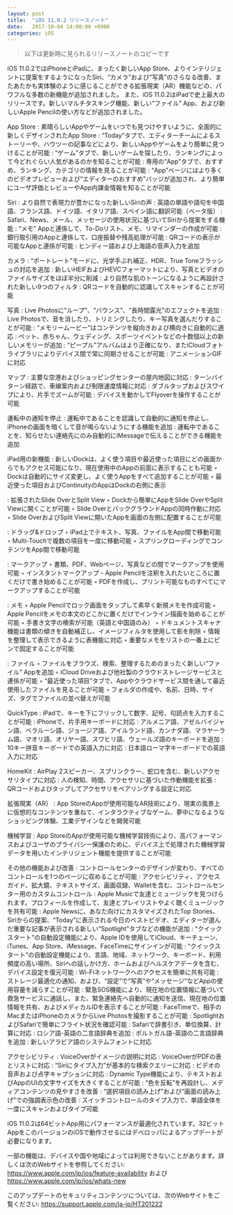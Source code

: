 ```yaml
---
layout: post
title:  "iOS 11.0.2 リリースノート"
date:   2017-10-04 14:00:00 +0900
categories: iOS
---
```


> 以下は更新時に見られるリリースノートのコピーです


iOS 11.0.2ではiPhoneとiPadに、まったく新しいApp Store、よりインテリジェントに提案をするようになったSiri、“カメラ”および“写真”のさらなる改善、またあたかも実体験のように感じることができる拡張現実（AR）機能などの、パワフルな多数の新機能が追加されました。 また、iOS 11.0.2はiPadで史上最大のリリースです。新しいマルチタスキング機能、新しい“ファイル” App、および新しいApple Pencilの使い方などが追加されました。

App Store
:   素晴らしいAppやゲームをいつでも見つけやすいように、全面的に新しくデザインされたApp Store
:   “Today”タブで、エディターチームによるストーリーや、ハウツーの記事などにより、新しいAppやゲームをより簡単に見つけることが可能
:   “ゲーム”タブで、新しいゲームを探したり、ランキングによって今どれぐらい人気があるのかを知ることが可能
:   専用の“App”タブで、おすすめ、ランキング、カテゴリの情報を見ることが可能
:   “App”ページにはより多くのビデオプレビューおよび“エディターのおすすめ”バッジが追加され、より簡単にユーザ評価とレビューやApp内課金情報を知ることが可能

Siri
:   より自然で表現力が豊かになった新しいSiriの声
:   英語の単語や語句を中国語、フランス語、ドイツ語、イタリア語、スペイン語に翻訳可能（ベータ版）
:   Safari、News、メール、メッセージの使用状況に基づいてSiriから提案をする機能
:   “メモ” Appと連係して、To-Doリスト、メモ、リマインダーの作成が可能
:   銀行取引用のAppと連係して、口座振替や残高処理が可能
:   QRコードの表示が可能なAppと連係が可能
:   ヒンディー語および上海語の音声入力を追加

カメラ
:   “ポートレート”モードに、光学手ぶれ補正、HDR、True Toneフラッシュの対応を追加
:   新しいHEIFおよびHEVCフォーマットにより、写真とビデオのファイルサイズをほぼ半分に削減
:   より自然な肌のトーンになるように再設計された新しい9つのフィルタ
:   QRコードを自動的に認識してスキャンすることが可能

写真
:   Live Photosに“ループ”、“バウンス”、“長時間露光”のエフェクトを追加
:   Live Photosで、音を消したり、トリミングしたり、キー写真を選んだりすることが可能
:   “メモリームービー”はコンテンツを縦向きおよび横向きに自動的に適応
:   ペット、赤ちゃん、ウェディング、スポーツイベントなどの十数個以上の新しいメモリーが追加
:   “ピープル”アルバムはより正確になり、またiCloudフォトライブラリによりデバイス間で常に同期させることが可能
:   アニメーションGIFに対応

マップ
:   主要な空港およびショッピングセンターの屋内地図に対応
:   ターンバイターン経路で、車線案内および制限速度情報に対応
:   ダブルタップおよびスワイプにより、片手でズームが可能
:   デバイスを動かしてFlyoverを操作することが可能

運転中の通知を停止
:   運転中であることを認識して自動的に通知を停止し、iPhoneの画面を暗くして音が鳴らないようにする機能を追加
:   運転中であることを、知らせたい連絡先にのみ自動的にiMessageで伝えることができる機能を追加

iPad用の新機能
:   新しいDockは、よく使う項目や最近使った項目にどの画面からでもアクセス可能になり、現在使用中のAppの前面に表示することも可能
	◦	Dockは自動的にサイズ変更し、よく使うAppをすべて追加することが可能
	◦	最近使った項目およびContinuityのAppはDockの右側に表示

:   拡張されたSlide OverとSplit View
	◦	Dockから簡単にAppをSlide OverやSplit Viewに開くことが可能
	◦	Slide OverとバックグラウンドAppの同時作動に対応
	◦	Slide OverおよびSplit Viewに開いたAppを画面の左側に配置することが可能

:   ドラッグ&ドロップ
	◦	iPad上でテキスト、写真、ファイルをApp間で移動可能
	◦	Multi-Touchで複数の項目を一度に移動可能
	◦	スプリングローディングでコンテンツをApp間で移動可能

:   マークアップ
	◦	書類、PDF、Webページ、写真などの間でマークアップを使用可能
	◦	インスタントマークアップ - Apple Pencilを注釈を入れたいところに置くだけで書き始めることが可能
	◦	PDFを作成し、プリント可能なものすべてにマークアップすることが可能

:   メモ
	◦	Apple Pencilでロック画面をタップして素早く新規メモを作成可能
	◦	Apple Pencilをメモの本文のどこかに置くだけでインライン描画を始めることが可能
	◦	手書き文字の検索が可能（英語と中国語のみ）
	◦	ドキュメントスキャナ機能は書類の傾きを自動補正し、イメージフィルタを使用して影を削除
	◦	情報を整理して表示できるように表機能に対応
	◦	重要なメモをリストの一番上にピンで固定することが可能

:   ファイル
	◦	ファイルをブラウズ、検索、整理するためのまったく新しい“ファイル” Appを追加
	◦	iCloud Driveおよび他社製のクラウドストレージサービスと連係が可能
	◦	“最近使った項目”タブで、Appやクラウドサービス間を通して最近使用したファイルを見ることが可能
	◦	フォルダの作成や、名前、日時、サイズ、タグでファイルの並べ替えが可能

QuickType
:   iPadで、キーを下にフリックして数字、記号、句読点を入力することが可能
:   iPhoneで、片手用キーボードに対応
:   アルメニア語、アゼルバイジャン語、ベラルーシ語、ジョージア語、アイルランド語、カンナダ語、マラヤーラム語、マオリ語、オリヤー語、スワヒリ語、ウェールズ語のキーボードを追加
:   10キー拼音キーボードでの英語入力に対応
:   日本語ローマ字キーボードでの英語入力に対応

HomeKit
:   AirPlay 2スピーカー、スプリンクラー、蛇口を含む、新しいアクセサリタイプに対応
:   人の検知、時間、アクセサリに基づいた作動機能を拡張
:   QRコードおよびタップしてアクセサリをペアリングする設定に対応

拡張現実（AR）
:   App StoreのAppが使用可能なAR技術により、現実の風景上に仮想的なコンテンツを重ねて、インタラクティブなゲーム、夢中になるようなショッピング体験、工業デザインなどを開発可能

機械学習
:   App StoreのAppが使用可能な機械学習技術により、高パフォーマンスおよびユーザのプライバシー保護のために、デバイス上で処理された機械学習データを用いたインテリジェント機能を提供することが可能

その他の機能および改善
:   コントロールセンターのデザインが変わり、すべてのコントロールを1つのページに収めることが可能
:   アクセシビリティ、アクセスガイド、拡大鏡、テキストサイズ、画面収録、Walletを含む、コントロールセンター用のカスタムコントロール
:   Apple Musicで友達とミュージックを見つけられます。プロフィールを作成して、友達とプレイリストやよく聴くミュージックを共有可能
:   Apple Newsに、あなた向けにカスタマイズされたTop Stories、Siriからの提案、“Today”に表示される今日のベストビデオ、エディターが選んだ重要な記事が表示される新しい“Spotlight”タブなどの機能が追加
:   “クイックスタート”の自動設定機能により、Apple IDを使用してiCloud、キーチェーン、iTunes、App Store、iMessage、FaceTimeにサインインが可能
:   “クイックスタート”の自動設定機能により、言語、地域、ネットワーク、キーボード、利用頻度の高い場所、Siriへの話しかけ方、ホームおよびヘルスケアデータを含む、デバイス設定を復元可能
:   Wi-Fiネットワークへのアクセスを簡単に共有可能
:   ストレージ最適化の通知、および、“設定”で“写真”や“メッセージ”などAppの使用容量を減らすことが可能
:   緊急SOS機能により、現在地の位置情報に基づいて救急サービスに通話し、また、緊急連絡先へ自動的に通知を送信、現在地の位置情報を共有、およびメディカルIDを表示することが可能
:   FaceTimeで、相手のMacまたはiPhoneのカメラからLive Photosを撮影することが可能
:   SpotlightおよびSafariで簡単にフライト状況を確認可能
:   Safariで辞書引き、単位換算、計算に対応
:   ロシア語-英語の二言語辞典を追加
:   ポルトガル語-英語の二言語辞典を追加
:   新しいアラビア語のシステムフォントに対応

アクセシビリティ
:   VoiceOverがイメージの説明に対応
:   VoiceOverがPDFの表とリストに対応
:   “Siriにタイプ入力”が基本的な検索クエリーに対応
:   ビデオの音声および点字キャプションに対応
:   Dynamic Type機能により、テキストおよびAppのUIの文字サイズを大きくすることが可能
:   “色を反転”を再設計し、メディアコンテンツの見やすさを改善
:   “選択項目の読み上げ”および“画面の読み上げ”での強調表示色の改善
:   スイッチコントロールのタイプ入力で、単語全体を一度にスキャンおよびタイプ可能

iOS 11.0.2は64ビットApp用にパフォーマンスが最適化されています。32ビットAppをこのバージョンのiOSで動作させるにはデベロッパによるアップデートが必要になります。

一部の機能は、デバイスや国や地域によっては利用できないことがあります。詳しくは次のWebサイトを参照してください: <https://www.apple.com/jp/ios/feature-availability> および <https://www.apple.com/jp/ios/whats-new>

このアップデートのセキュリティコンテンツについては、次のWebサイトをご覧ください: <https://support.apple.com/ja-jp/HT201222>

